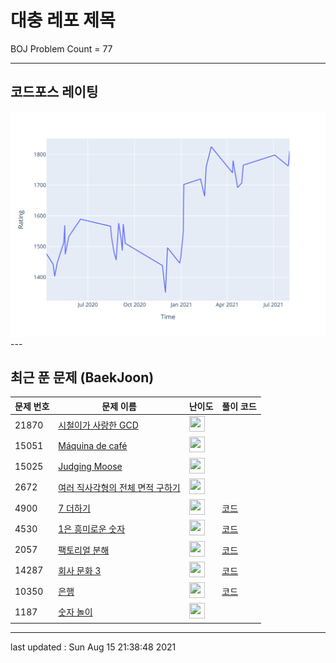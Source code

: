 # 대충 레포 제목

BOJ Problem Count = 77

---

## 코드포스 레이팅
[![Rating Graph](./cfStats.svg)](https://github.com/ingyu1008/Algorithm-Problem-Solving/blob/master/cfStats.html)---

## 최근 푼 문제 (BaekJoon)
| 문제 번호 | 문제 이름 | 난이도 | 풀이 코드 |
| --- | --- | --- | --- |
| 21870 | [시철이가 사랑한 GCD](https://www.acmicpc.net/problem/21870) | <img height="25px" width="25px=" src="https://static.solved.ac/tier_small/11.svg"/> |  |
| 15051 | [Máquina de café](https://www.acmicpc.net/problem/15051) | <img height="25px" width="25px=" src="https://static.solved.ac/tier_small/2.svg"/> |  |
| 15025 | [Judging Moose](https://www.acmicpc.net/problem/15025) | <img height="25px" width="25px=" src="https://static.solved.ac/tier_small/2.svg"/> |  |
| 2672 | [여러 직사각형의 전체 면적 구하기](https://www.acmicpc.net/problem/2672) | <img height="25px" width="25px=" src="https://static.solved.ac/tier_small/14.svg"/> |  |
| 4900 | [7 더하기](https://www.acmicpc.net/problem/4900) | <img height="25px" width="25px=" src="https://static.solved.ac/tier_small/9.svg"/> | [코드](<https://github.com/ingyu1008/Algorithm-Problem-Solving/tree/master/Baekjoon%20Online%20Judge/7 더하기/solution.cpp>) |
| 4530 | [1은 흥미로운 숫자](https://www.acmicpc.net/problem/4530) | <img height="25px" width="25px=" src="https://static.solved.ac/tier_small/9.svg"/> | [코드](<https://github.com/ingyu1008/Algorithm-Problem-Solving/tree/master/Baekjoon%20Online%20Judge/1은 흥미로운 숫자/solution.cpp>) |
| 2057 | [팩토리얼 분해](https://www.acmicpc.net/problem/2057) | <img height="25px" width="25px=" src="https://static.solved.ac/tier_small/6.svg"/> | [코드](<https://github.com/ingyu1008/Algorithm-Problem-Solving/tree/master/Baekjoon%20Online%20Judge/팩토리얼 분해/solution.cpp>) |
| 14287 | [회사 문화 3](https://www.acmicpc.net/problem/14287) | <img height="25px" width="25px=" src="https://static.solved.ac/tier_small/17.svg"/> | [코드](<https://github.com/ingyu1008/Algorithm-Problem-Solving/tree/master/Baekjoon%20Online%20Judge/회사 문화 3/solution.cpp>) |
| 10350 | [은행](https://www.acmicpc.net/problem/10350) | <img height="25px" width="25px=" src="https://static.solved.ac/tier_small/25.svg"/> | [코드](<https://github.com/ingyu1008/Algorithm-Problem-Solving/tree/master/Baekjoon%20Online%20Judge/은행/solution.cpp>) |
| 1187 | [숫자 놀이](https://www.acmicpc.net/problem/1187) | <img height="25px" width="25px=" src="https://static.solved.ac/tier_small/21.svg"/> |  |


---

last updated : Sun Aug 15 21:38:48 2021

